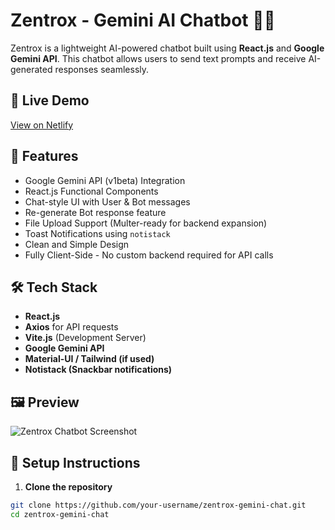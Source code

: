 # Zentrox - Gemini AI Chatbot 🤖✨

Zentrox is a lightweight AI-powered chatbot built using **React.js** and **Google Gemini API**. This chatbot allows users to send text prompts and receive AI-generated responses seamlessly.

## 🔗 Live Demo
[View on Netlify](https://zentrox-ai-chatbot.netlify.app/) <!-- Replace with your actual Netlify link -->

## 🚀 Features
- Google Gemini API (v1beta) Integration
- React.js Functional Components
- Chat-style UI with User & Bot messages
- Re-generate Bot response feature
- File Upload Support (Multer-ready for backend expansion)
- Toast Notifications using `notistack`
- Clean and Simple Design
- Fully Client-Side - No custom backend required for API calls

## 🛠️ Tech Stack

- **React.js**
- **Axios** for API requests
- **Vite.js** (Development Server)
- **Google Gemini API**
- **Material-UI / Tailwind (if used)**
- **Notistack (Snackbar notifications)**

## 🖼️ Preview

![Zentrox Chatbot Screenshot](./preview.png) <!-- Optional, replace with your app screenshot -->

## 🔧 Setup Instructions

1. **Clone the repository**
```bash
git clone https://github.com/your-username/zentrox-gemini-chat.git
cd zentrox-gemini-chat
